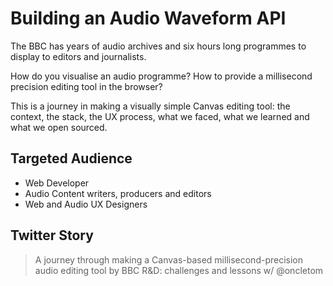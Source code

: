 # Building an Audio Waveform API

The BBC has years of audio archives and six hours long programmes to display to editors and journalists.

How do you visualise an audio programme? How to provide a millisecond precision editing tool in the browser?

This is a journey in making a visually simple Canvas editing tool: the context, the stack, the UX process, what we faced, what we learned and what we open sourced.

## Targeted Audience

* Web Developer
* Audio Content writers, producers and editors
* Web and Audio UX Designers

## Twitter Story

> A journey through making a Canvas-based millisecond-precision audio editing tool by BBC R&D: challenges and lessons w/ @oncletom